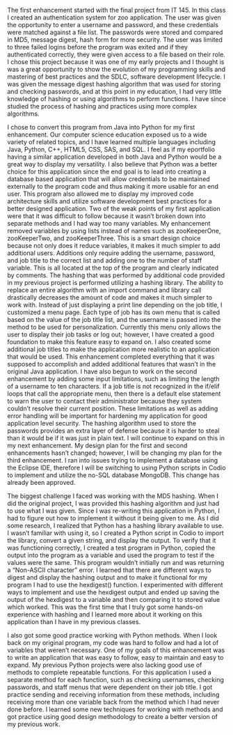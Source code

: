 The first enhancement started with the final project from IT 145. In this class I created an authentication system for zoo application. The user was given the opportunity to enter a username and password, and these credentials were matched against a file list. The passwords were stored and compared in MD5, message digest, hash form for more security. The user was limited to three failed logins before the program was exited and if they authenticated correctly, they were given access to a file based on their role. I chose this project because it was one of my early projects and I thought is was a great opportunity to show the evolution of my programming skills and mastering of best practices and the SDLC, software development lifecycle. I was given the message digest hashing algorithm that was used for storing and checking passwords, and at this point in my education, I had very little knowledge of hashing or using algorithms to perform functions. I have since studied the process of hashing and practices using more complex algorithms. 

I chose to convert this program from Java into Python for my first enhancement. Our computer science education exposed us to a wide variety of related topics, and I have learned multiple languages including Java, Python, C++, HTML5, CSS, SAS, and SQL. I feel as if my eportfolio having a similar application developed in both Java and Python would be a great way to display my versatility. I also believe that Python was a better choice for this application since the end goal is to lead into creating a database based application that will allow credentials to be maintained externally to the program code and thus making it more usable for an end user.  This program also allowed me to display my improved code architecture skills and utilize software development best practices for a better designed application. Two of the weak points of my first application were that it was difficult to follow because it wasn’t broken down into separate methods and I had way too many variables. My enhancement removed variables by using lists instead of names such as zooKeeperOne, zooKeeperTwo, and zooKeeperThree. This is a smart design choice because not only does it reduce variables, it makes it much simpler to add additional users. Additions only require adding the username, password, and job title to the correct list and adding one to the number of staff variable. This is all located at the top of the program and clearly indicated by comments. The hashing that was performed by additional code provided in my previous project is performed utilizing a hashing library. The ability to replace an entire algorithm with an import command and library call drastically decreases the amount of code and makes it much simpler to work with. Instead of just displaying a print line depending on the job title, I customized a menu page. Each type of job has its own menu that is called based on the value of the job title list, and the username is passed into the method to be used for personalization. Currently this menu only allows the user to display their job tasks or log out; however, I have created a good foundation to make this feature easy to expand on. I also created some additional job titles to make the application more realistic to an application that would be used. This enhancement completed everything that it was supposed to accomplish and added additional features that wasn’t in the original Java application. I have also begun to work on the second enhancement by adding some input limitations, such as limiting the length of a username to ten characters. If a job title is not recognized in the if/elif loops that call the appropriate menu, then there is a default else statement to warn the user to contact their administrator because they system couldn’t resolve their current position. These limitations as well as adding error handling will be important for hardening my application for good application level security. The hashing algorithm used to store the passwords provides an extra layer of defense because it is harder to steal than it would be if it was just in plain text. I will continue to expand on this in my next enhancement. My design plan for the first and second enhancements hasn’t changed; however, I will be changing my plan for the third enhancement. I ran into issues trying to implement a database using the Eclipse IDE, therefore I will be switching to using Python scripts in Codio to implement and utilize the no-SQL database MongoDB. This change has already been approved. 

The biggest challenge I faced was working with the MD5 hashing. When I did the original project, I was provided this hashing algorithm and just had to use what I was given. Since I was re-writing this application in Python, I had to figure out how to implement it without it being given to me. As I did some research, I realized that Python has a hashing library available to use. I wasn’t familiar with using it, so I created a Python script in Codio to import the library, convert a given string, and display the output. To verify that it was functioning correctly, I created a test program in Python, copied the output into the program as a variable and used the program to test if the values were the same. This program wouldn’t initially run and was returning a “Non-ASCII character” error. I learned that there are different ways to digest and display the hashing output and to make it functional for my program I had to use the hexdigest() function. I experimented with different ways to implement and use the hexdigest output and ended up saving the output of the hexdigest to a variable and then comparing it to stored value which worked. This was the first time that I truly got some hands-on experience with hashing and I learned more about it working on this application than I have in my previous classes. 

I also got some good practice working with Python methods. When I look back on my original program, my code was hard to follow and had a lot of variables that weren’t necessary. One of my goals of this enhancement was to write an application that was easy to follow, easy to maintain and easy to expand. My previous Python projects were also lacking good use of methods to complete repeatable functions. For this application I used a separate method for each function, such as checking usernames, checking passwords, and staff menus that were dependent on their job title. I got practice sending and receiving information from these methods, including receiving more than one variable back from the method which I had never done before. I learned some new techniques for working with methods and got practice using good design methodology to create a better version of my previous work. 

